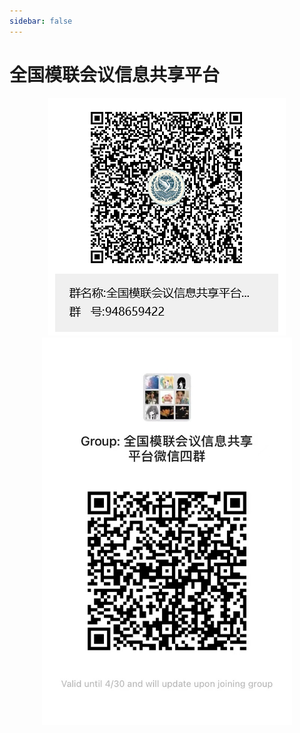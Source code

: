 ```yaml
---
sidebar: false
---
```


# 全国模联会议信息共享平台
<div align=center>
    <img src="./qq.png" alt="QQ群二维码">
    <img src="./group4.jpg" alt="QQ群二维码" width="400">
</div>
